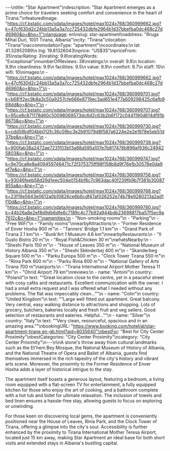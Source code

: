 ---\ntitle: "Star Apartment"\ndescription: "Star Apartment emerges as a prime choice for travelers seeking comfort and convenience in the heart of Tirana."\nfeaturedImage: "https://cf.bstatic.com/xdata/images/hotel/max1024x768/360999662.jpg?k=47cf630d2c24bb13a5a3a7cc725432dbfe2964b1d37bbefba0dc468c27d46960&o=&hp=1"\nlanguage: en\nslug: star-apartment\naddress: "Rruga Mihal Duri, 1001 Tirana, Albania"\ncity: "Tirana"\nlocation: "Tirana"\naccommodationType: "apartment"\ncoordinates:\n  lat: 41.32852089\n  lng: 19.81326043\nprice: "US$35"\npriceFrom: 35\nstarRating: 3\nrating: 9.8\nratingWords: "Exceptional"\nnumberOfReviews: 38\nratings:\n  overall: 9.8\n  location: 9.9\n  cleanliness: 9.9\n  facilities: 9.5\n  value: 9.9\n  comfort: 9.7\n  staff: 10\n  wifi: 10\nimages:\n  - "https://cf.bstatic.com/xdata/images/hotel/max1024x768/360999662.jpg?k=47cf630d2c24bb13a5a3a7cc725432dbfe2964b1d37bbefba0dc468c27d46960&o=&hp=1"\n  - "https://cf.bstatic.com/xdata/images/hotel/max1024x768/360999701.jpg?k=b681f2ec9b8a3c50a9257cfe666e8719ec3ad651e477a609298425c6afb968dd&o=&hp=1"\n  - "https://cf.bstatic.com/xdata/images/hotel/max1024x768/360999707.jpg?k=95ce8c871178d60c50098069573dc6d2c63b2b6f172c0441190d614df91b8675&o=&hp=1"\n  - "https://cf.bstatic.com/xdata/images/hotel/max1024x768/360999730.jpg?k=cdd58bdf04bb012fc36c09bc3e2b91079d8f587a6224e2e2e1978e5eb51d37be&o=&hp=1"\n  - "https://cf.bstatic.com/xdata/images/hotel/max1024x768/360999739.jpg?k=900fab38a2472ae7231f03bf3a88a595a107e7b817478b896af936c249425803&o=&hp=1"\n  - "https://cf.bstatic.com/xdata/images/hotel/max1024x768/360999747.jpg?k=9e70ca8e8a409459746471c72f375375ff98f158b8d9f76e1b30578e0da9ef7e&o=&hp=1"\n  - "https://cf.bstatic.com/xdata/images/hotel/max1024x768/360999756.jpg?k=93046feeb58d29d1eec504e0154bf8c7c963dac40f239fb9b7f381b30087855a&o=&hp=1"\n  - "https://cf.bstatic.com/xdata/images/hotel/max1024x768/360999768.jpg?k=23f19e5643e0612a0b10826ce6b6cdf47af026252e74b78e9280213a2ad1f10d&o=&hp=1"\n  - "https://cf.bstatic.com/xdata/images/hotel/max1024x768/360999780.jpg?k=44b26a8e2ef8d9db6dfe6c7189c4c77b92a944bdb23698817ba57f5ec9a7612c&o=&hp=1"\namenities:\n  - "Non-smoking rooms"\n  - "Parking"\n  - "Free WiFi"\n  - "Family rooms"\nnearbyAttractions:\n  - "Former Residence of Enver Hoxha 900 m"\n  - "Tanners' Bridge 1.1 km"\n  - "Grand Park of Tirana 2.1 km"\n  - "Bunk'Art 1 Museum 4.6 km"\nnearbyRestaurants:\n  - "Il Gusto Bistro 20 m"\n  - "Royal Fish&Chicken 30 m"\nwhatsNearby:\n  - "Sheshi Paris 150 m"\n  - "House of Leaves 350 m"\n  - "National Museum of History Albania 350 m"\n  - "Sheshi Skënderbej 400 m"\n  - "Skanderbeg Square 500 m"\n  - "Parku Europa 500 m"\n  - "Clock Tower Tirana 550 m"\n  - "Rinia Park 600 m"\n  - "Parku Rinia 600 m"\n  - "National Gallery of Arts Tirana 700 m"\nairports:\n  - "Tirana International Airport Mother Teresa 11 km"\n  - "Ohrid Airport 79 km"\nreviews:\n  - name: "Antoni"\n    country: "Poland"\n    text: "“Great location close to the centre, yet in a peaceful street with cosy cafés and restaurants. Excellent communication with the owner. I had a small extra request and I was offered what I needed without any problems. The flat was impeccably clean...”"\n  - name: "Colin"\n    country: "United Kingdom"\n    text: "“Large well fitted out apartment. Great balcony. Very central, easy walking distance to attractions and shopping. Lots of grocery, butchers, bakeries locally and fresh fruit and veg sellers. Good selection of restaurants and eateries. Helpful...”"\n  - name: "Silver"\n    country: "Italy"\n    text: "“Very clean, resourceful, spacious and in an amazing area.”"\nbookingURL: "https://www.booking.com/hotel/al/star-apartment-tirane.en-gb.html?aid=8035640"\nbestFor: "Best for City Center Proximity"\nbestCategories: "City Center Proximity"\ncategory: "City Center Proximity"\n---\n\nA stone's throw away from cultural landmarks such as the Et'hem Bey Mosque, the National Museum of History of Albania, and the National Theatre of Opera and Ballet of Albania, guests find themselves immersed in the rich tapestry of the city's history and vibrant arts scene. Moreover, the proximity to the Former Residence of Enver Hoxha adds a layer of historical intrigue to the stay.

The apartment itself boasts a generous layout, featuring a bedroom, a living room equipped with a flat-screen TV for entertainment, a fully equipped kitchen for those who enjoy the art of cooking, and a bathroom complete with a hot tub and bidet for ultimate relaxation. The inclusion of towels and bed linen ensures a hassle-free stay, allowing guests to focus on exploring or unwinding.

For those keen on discovering local gems, the apartment is conveniently positioned near the House of Leaves, Rinia Park, and the Clock Tower of Tirana, offering a glimpse into the city's soul. Accessibility is further enhanced by the proximity to Tirana International Mother Teresa Airport, located just 15 km away, making Star Apartment an ideal base for both short visits and extended stays in Albania's bustling capital.